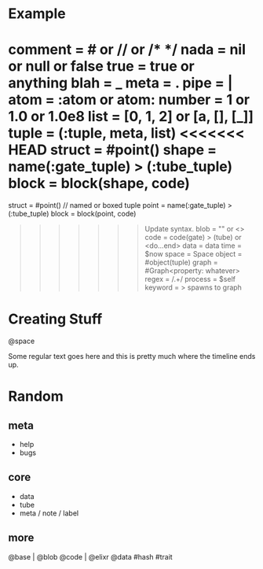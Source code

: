 # Example

comment = # or // or /* */
nada    = nil or null or false
true    = true or anything
blah    = _
meta    = .
pipe    = |
atom    = :atom or atom:
number  = 1 or 1.0 or 1.0e8
list    = [0, 1, 2] or [a, [], [_]]
tuple   = (:tuple, meta, list)
<<<<<<< HEAD
struct  = #point()
shape   = name(:gate_tuple) > (:tube_tuple)
block   = block(shape, code)
=======
struct  = #point() // named or boxed tuple
point   = name(:gate_tuple) > (:tube_tuple)
block   = block(point, code)
>>>>>>> Update syntax.
blob    = "" or <<binary>>
code    = code(gate) > (tube) or <do...end>
data    = data
time    = $now
space   = Space
object  = #object(tuple)
graph   = #Graph<property: whatever>
regex   = /.+/
process = $self
keyword = <keyword> > spawns to graph


# Creating Stuff

@space <message>

Some regular text goes here and this is pretty much where the timeline ends up.


# Random

## meta
- help
- bugs

## core
- data
- tube
- meta / note / label

## more
@base
|
@blob
@code
| @elixr
@data
#hash
#trait
